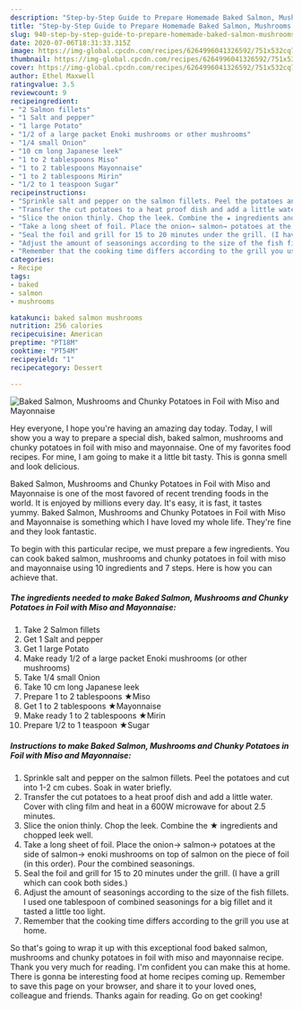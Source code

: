 ```yaml
---
description: "Step-by-Step Guide to Prepare Homemade Baked Salmon, Mushrooms and Chunky Potatoes in Foil with Miso and Mayonnaise"
title: "Step-by-Step Guide to Prepare Homemade Baked Salmon, Mushrooms and Chunky Potatoes in Foil with Miso and Mayonnaise"
slug: 940-step-by-step-guide-to-prepare-homemade-baked-salmon-mushrooms-and-chunky-potatoes-in-foil-with-miso-and-mayonnaise
date: 2020-07-06T18:31:33.315Z
image: https://img-global.cpcdn.com/recipes/6264996041326592/751x532cq70/baked-salmon-mushrooms-and-chunky-potatoes-in-foil-with-miso-and-mayonnaise-recipe-main-photo.jpg
thumbnail: https://img-global.cpcdn.com/recipes/6264996041326592/751x532cq70/baked-salmon-mushrooms-and-chunky-potatoes-in-foil-with-miso-and-mayonnaise-recipe-main-photo.jpg
cover: https://img-global.cpcdn.com/recipes/6264996041326592/751x532cq70/baked-salmon-mushrooms-and-chunky-potatoes-in-foil-with-miso-and-mayonnaise-recipe-main-photo.jpg
author: Ethel Maxwell
ratingvalue: 3.5
reviewcount: 9
recipeingredient:
- "2 Salmon fillets"
- "1 Salt and pepper"
- "1 large Potato"
- "1/2 of a large packet Enoki mushrooms or other mushrooms"
- "1/4 small Onion"
- "10 cm long Japanese leek"
- "1 to 2 tablespoons Miso"
- "1 to 2 tablespoons Mayonnaise"
- "1 to 2 tablespoons Mirin"
- "1/2 to 1 teaspoon Sugar"
recipeinstructions:
- "Sprinkle salt and pepper on the salmon fillets. Peel the potatoes and cut into 1-2 cm cubes. Soak in water briefly."
- "Transfer the cut potatoes to a heat proof dish and add a little water. Cover with cling film and heat in a 600W microwave for about 2.5 minutes."
- "Slice the onion thinly. Chop the leek. Combine the ★ ingredients and chopped leek well."
- "Take a long sheet of foil. Place the onion→ salmon→ potatoes at the side of salmon→ enoki mushrooms on top of salmon on the piece of foil (in this order). Pour the combined seasonings."
- "Seal the foil and grill for 15 to 20 minutes under the grill. (I have a grill which can cook both sides.)"
- "Adjust the amount of seasonings according to the size of the fish fillets. I used one tablespoon of combined seasonings for a big fillet and it tasted a little too light."
- "Remember that the cooking time differs according to the grill you use at home."
categories:
- Recipe
tags:
- baked
- salmon
- mushrooms

katakunci: baked salmon mushrooms 
nutrition: 256 calories
recipecuisine: American
preptime: "PT18M"
cooktime: "PT54M"
recipeyield: "1"
recipecategory: Dessert

---
```



![Baked Salmon, Mushrooms and Chunky Potatoes in Foil with Miso and Mayonnaise](https://img-global.cpcdn.com/recipes/6264996041326592/751x532cq70/baked-salmon-mushrooms-and-chunky-potatoes-in-foil-with-miso-and-mayonnaise-recipe-main-photo.jpg)

Hey everyone, I hope you're having an amazing day today. Today, I will show you a way to prepare a special dish, baked salmon, mushrooms and chunky potatoes in foil with miso and mayonnaise. One of my favorites food recipes. For mine, I am going to make it a little bit tasty. This is gonna smell and look delicious.

Baked Salmon, Mushrooms and Chunky Potatoes in Foil with Miso and Mayonnaise is one of the most favored of recent trending foods in the world. It is enjoyed by millions every day. It's easy, it is fast, it tastes yummy. Baked Salmon, Mushrooms and Chunky Potatoes in Foil with Miso and Mayonnaise is something which I have loved my whole life. They're fine and they look fantastic.




To begin with this particular recipe, we must prepare a few ingredients. You can cook baked salmon, mushrooms and chunky potatoes in foil with miso and mayonnaise using 10 ingredients and 7 steps. Here is how you can achieve that.

<!--inarticleads1-->

##### The ingredients needed to make Baked Salmon, Mushrooms and Chunky Potatoes in Foil with Miso and Mayonnaise:

1. Take 2 Salmon fillets
1. Get 1 Salt and pepper
1. Get 1 large Potato
1. Make ready 1/2 of a large packet Enoki mushrooms (or other mushrooms)
1. Take 1/4 small Onion
1. Take 10 cm long Japanese leek
1. Prepare 1 to 2 tablespoons ★Miso
1. Get 1 to 2 tablespoons ★Mayonnaise
1. Make ready 1 to 2 tablespoons ★Mirin
1. Prepare 1/2 to 1 teaspoon ★Sugar




<!--inarticleads2-->

##### Instructions to make Baked Salmon, Mushrooms and Chunky Potatoes in Foil with Miso and Mayonnaise:

1. Sprinkle salt and pepper on the salmon fillets. Peel the potatoes and cut into 1-2 cm cubes. Soak in water briefly.
1. Transfer the cut potatoes to a heat proof dish and add a little water. Cover with cling film and heat in a 600W microwave for about 2.5 minutes.
1. Slice the onion thinly. Chop the leek. Combine the ★ ingredients and chopped leek well.
1. Take a long sheet of foil. Place the onion→ salmon→ potatoes at the side of salmon→ enoki mushrooms on top of salmon on the piece of foil (in this order). Pour the combined seasonings.
1. Seal the foil and grill for 15 to 20 minutes under the grill. (I have a grill which can cook both sides.)
1. Adjust the amount of seasonings according to the size of the fish fillets. I used one tablespoon of combined seasonings for a big fillet and it tasted a little too light.
1. Remember that the cooking time differs according to the grill you use at home.




So that's going to wrap it up with this exceptional food baked salmon, mushrooms and chunky potatoes in foil with miso and mayonnaise recipe. Thank you very much for reading. I'm confident you can make this at home. There is gonna be interesting food at home recipes coming up. Remember to save this page on your browser, and share it to your loved ones, colleague and friends. Thanks again for reading. Go on get cooking!
